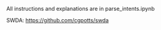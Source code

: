 All instructions and explanations are in parse_intents.ipynb

SWDA: https://github.com/cgpotts/swda
